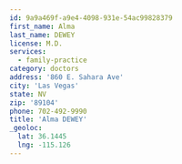 ```yaml
---
id: 9a9a469f-a9e4-4098-931e-54ac99828379
first_name: Alma
last_name: DEWEY
license: M.D.
services:
  - family-practice
category: doctors
address: '860 E. Sahara Ave'
city: 'Las Vegas'
state: NV
zip: '89104'
phone: 702-492-9990
title: 'Alma DEWEY'
_geoloc:
  lat: 36.1445
  lng: -115.126
---
```

